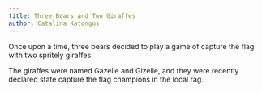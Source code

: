```yaml
---
title: Three Bears and Two Giraffes
author: Catalina Katongus
---
```


Once upon a time, three bears decided to play a game of capture the flag with two spritely giraffes.

The giraffes were named Gazelle and Gizelle, and they were recently declared state capture the flag champions in the local rag.
